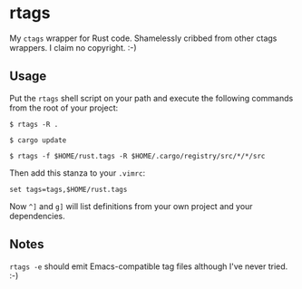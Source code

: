 # rtags

My `ctags` wrapper for Rust code. Shamelessly cribbed from other ctags wrappers.
I claim no copyright. :-)

## Usage

Put the `rtags` shell script on your path and execute the following commands
from the root of your project:

    $ rtags -R .

    $ cargo update

    $ rtags -f $HOME/rust.tags -R $HOME/.cargo/registry/src/*/*/src

Then add this stanza to your `.vimrc`:

    set tags=tags,$HOME/rust.tags

Now `^]` and `g]` will list definitions from your own project and your
dependencies.

## Notes

`rtags -e` should emit Emacs-compatible tag files although I've never tried. :-)
